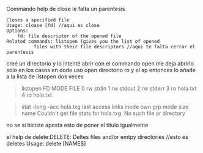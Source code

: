 Commando help de close le falta un parentesis

	Closes a specified file
	Usage: cloase [fd] //aqui es close 
	Options:
		fd: file descriptor of the opened file
	Related commands: listopen (gives you the list of opened
			  files with their file descriptors //aqui te falta cerrar el parentesis

creé un directorio y lo intenté abrir con el commando open 
me deja abrirlo solo en los casos en dode uso open directorio ro y el ap 
entonces lo añade a la lista de listopen dos veces

> listopen
   FD  MODE  FILE
    0   rw   stdin
    1   rw   stdout
    2   rw   stderr
    3   ro   hola.txt
    4   ro   hola.txt


> stat -long -acc hola.txg
    last access     links  inode     own     grp      mode         size  name
Couldn't get file stats for hola.txg: No such file or directory

no se si hiciste aposta esto de poner el titulo igualmente

el help de delete:DELETE:
	Deltes files and/or emtpy directories //esto es deletes
	Usage: delete [NAMES]

> 





